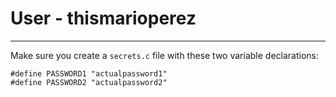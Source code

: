 # User - thismarioperez
---
Make sure you create a `secrets.c` file with these two variable declarations:
```
#define PASSWORD1 "actualpassword1"
#define PASSWORD2 "actualpassword2"
```
